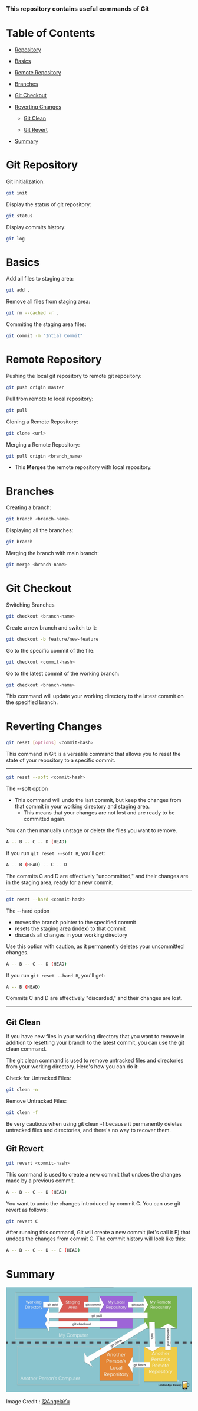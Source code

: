 ### This repository contains useful commands of Git

# Table of Contents

- [Repository](#git-repository)

- [Basics](#basics)

- [Remote Repository](#remote-repository)

- [Branches](#branches)

- [Git Checkout](#git-checkout)

- [Reverting Changes](#reverting-changes)

  - [Git Clean](#git-clean)

  - [Git Revert](#git-revert)

- [Summary](#summary)

# Git Repository

Git initialization:

```sh
git init
```

Display the status of git repository:

```sh
git status
```

Display commits history:

```sh
git log
```

# Basics

Add all files to staging area:

```sh
git add .
```

Remove all files from staging area:

```sh
git rm --cached -r .
```

Commiting the staging area files:

```sh
git commit -m "Intial Commit"
```

# Remote Repository

Pushing the local git repository to remote git repository:

```sh
git push origin master
```

Pull from remote to local repository:

```sh
git pull
```

Cloning a Remote Repository:

```sh
git clone <url>
```

Merging a Remote Repository:

```sh
git pull origin <branch_name>

```

- This **Merges** the remote repository with local repository.

# Branches

Creating a branch:

```sh
git branch <branch-name>
```

Displaying all the branches:

```sh
git branch
```

Merging the branch with main branch:

```sh
git merge <branch-name>
```

# Git Checkout

Switching Branches

```sh
git checkout <branch-name>
```

Create a new branch and switch to it:

```sh
git checkout -b feature/new-feature

```

Go to the specific commit of the file:

```sh
git checkout <commit-hash>
```

Go to the latest commit of the working branch:

```sh
git checkout <branch-name>
```

This command will update your working directory to the latest commit on the specified branch.

# Reverting Changes

```sh
git reset [options] <commit-hash>
```

This command in Git is a versatile command that allows you to reset the state of your repository to a specific commit.

---

```sh
git reset --soft <commit-hash>
```

The --soft option

- This command will undo the last commit, but keep the changes from that commit in your working directory and staging area.
  - This means that your changes are not lost and are ready to be committed again.

You can then manually unstage or delete the files you want to remove.

```sh
A -- B -- C -- D (HEAD)
```

If you run `git reset --soft B`, you'll get:

```sh
A -- B (HEAD) -- C -- D
```

The commits C and D are effectively "uncommitted," and their changes are in the staging area, ready for a new commit.

---

```sh
git reset --hard <commit-hash>

```

The --hard option

- moves the branch pointer to the specified commit
- resets the staging area (index) to that commit
- discards all changes in your working directory

Use this option with caution, as it permanently deletes your uncommitted changes.

```sh
A -- B -- C -- D (HEAD)
```

If you run `git reset --hard B`, you'll get:

```sh
A -- B (HEAD)
```

Commits C and D are effectively "discarded," and their changes are lost.

---

## Git Clean

If you have new files in your working directory that you want to remove in addition to resetting your branch to the latest commit, you can use the git clean command.

The git clean command is used to remove untracked files and directories from your working directory. Here's how you can do it:

Check for Untracked Files:

```sh
git clean -n

```

Remove Untracked Files:

```sh
git clean -f

```

Be very cautious when using git clean -f because it permanently deletes untracked files and directories, and there's no way to recover them.

## Git Revert

```sh
git revert <commit-hash>
```

This command is used to create a new commit that undoes the changes made by a previous commit.

```sh
A -- B -- C -- D (HEAD)
```

You want to undo the changes introduced by commit C. You can use git revert as follows:

```sh
git revert C

```

After running this command, Git will create a new commit (let's call it E) that undoes the changes from commit C. The commit history will look like this:

```sh
A -- B -- C -- D -- E (HEAD)
```

# Summary

![Image](./summary.png)

Image Credit : [@AngelaYu](https://www.londonappbrewery.com/)
